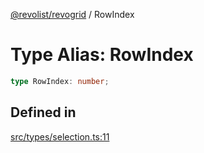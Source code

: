 [@revolist/revogrid](README.md) / RowIndex

# Type Alias: RowIndex

```ts
type RowIndex: number;
```

## Defined in

[src/types/selection.ts:11](https://github.com/revolist/revogrid/blob/a808f70a0d197fcea56d269b7334fbc41eb74c5d/src/types/selection.ts#L11)
